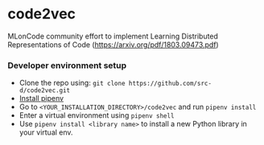 # code2vec
MLonCode community effort to implement Learning Distributed Representations of Code (https://arxiv.org/pdf/1803.09473.pdf)

### Developer environment setup

- Clone the repo using: `git clone https://github.com/src-d/code2vec.git`
- [Install pipenv](https://docs.pipenv.org/install/#installing-pipenv)
- Go to `<YOUR_INSTALLATION_DIRECTORY>/code2vec` and run `pipenv install`
- Enter a virtual environment using `pipenv shell`
- Use `pipenv install <library name>` to install a new Python library in your virtual env.
